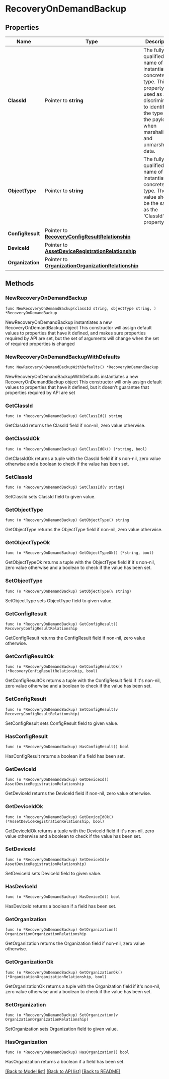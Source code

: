 # RecoveryOnDemandBackup

## Properties

Name | Type | Description | Notes
------------ | ------------- | ------------- | -------------
**ClassId** | Pointer to **string** | The fully-qualified name of the instantiated, concrete type. This property is used as a discriminator to identify the type of the payload when marshaling and unmarshaling data. | [default to "recovery.OnDemandBackup"]
**ObjectType** | Pointer to **string** | The fully-qualified name of the instantiated, concrete type. The value should be the same as the &#39;ClassId&#39; property. | [default to "recovery.OnDemandBackup"]
**ConfigResult** | Pointer to [**RecoveryConfigResultRelationship**](RecoveryConfigResultRelationship.md) |  | [optional] 
**DeviceId** | Pointer to [**AssetDeviceRegistrationRelationship**](AssetDeviceRegistrationRelationship.md) |  | [optional] 
**Organization** | Pointer to [**OrganizationOrganizationRelationship**](OrganizationOrganizationRelationship.md) |  | [optional] 

## Methods

### NewRecoveryOnDemandBackup

`func NewRecoveryOnDemandBackup(classId string, objectType string, ) *RecoveryOnDemandBackup`

NewRecoveryOnDemandBackup instantiates a new RecoveryOnDemandBackup object
This constructor will assign default values to properties that have it defined,
and makes sure properties required by API are set, but the set of arguments
will change when the set of required properties is changed

### NewRecoveryOnDemandBackupWithDefaults

`func NewRecoveryOnDemandBackupWithDefaults() *RecoveryOnDemandBackup`

NewRecoveryOnDemandBackupWithDefaults instantiates a new RecoveryOnDemandBackup object
This constructor will only assign default values to properties that have it defined,
but it doesn't guarantee that properties required by API are set

### GetClassId

`func (o *RecoveryOnDemandBackup) GetClassId() string`

GetClassId returns the ClassId field if non-nil, zero value otherwise.

### GetClassIdOk

`func (o *RecoveryOnDemandBackup) GetClassIdOk() (*string, bool)`

GetClassIdOk returns a tuple with the ClassId field if it's non-nil, zero value otherwise
and a boolean to check if the value has been set.

### SetClassId

`func (o *RecoveryOnDemandBackup) SetClassId(v string)`

SetClassId sets ClassId field to given value.


### GetObjectType

`func (o *RecoveryOnDemandBackup) GetObjectType() string`

GetObjectType returns the ObjectType field if non-nil, zero value otherwise.

### GetObjectTypeOk

`func (o *RecoveryOnDemandBackup) GetObjectTypeOk() (*string, bool)`

GetObjectTypeOk returns a tuple with the ObjectType field if it's non-nil, zero value otherwise
and a boolean to check if the value has been set.

### SetObjectType

`func (o *RecoveryOnDemandBackup) SetObjectType(v string)`

SetObjectType sets ObjectType field to given value.


### GetConfigResult

`func (o *RecoveryOnDemandBackup) GetConfigResult() RecoveryConfigResultRelationship`

GetConfigResult returns the ConfigResult field if non-nil, zero value otherwise.

### GetConfigResultOk

`func (o *RecoveryOnDemandBackup) GetConfigResultOk() (*RecoveryConfigResultRelationship, bool)`

GetConfigResultOk returns a tuple with the ConfigResult field if it's non-nil, zero value otherwise
and a boolean to check if the value has been set.

### SetConfigResult

`func (o *RecoveryOnDemandBackup) SetConfigResult(v RecoveryConfigResultRelationship)`

SetConfigResult sets ConfigResult field to given value.

### HasConfigResult

`func (o *RecoveryOnDemandBackup) HasConfigResult() bool`

HasConfigResult returns a boolean if a field has been set.

### GetDeviceId

`func (o *RecoveryOnDemandBackup) GetDeviceId() AssetDeviceRegistrationRelationship`

GetDeviceId returns the DeviceId field if non-nil, zero value otherwise.

### GetDeviceIdOk

`func (o *RecoveryOnDemandBackup) GetDeviceIdOk() (*AssetDeviceRegistrationRelationship, bool)`

GetDeviceIdOk returns a tuple with the DeviceId field if it's non-nil, zero value otherwise
and a boolean to check if the value has been set.

### SetDeviceId

`func (o *RecoveryOnDemandBackup) SetDeviceId(v AssetDeviceRegistrationRelationship)`

SetDeviceId sets DeviceId field to given value.

### HasDeviceId

`func (o *RecoveryOnDemandBackup) HasDeviceId() bool`

HasDeviceId returns a boolean if a field has been set.

### GetOrganization

`func (o *RecoveryOnDemandBackup) GetOrganization() OrganizationOrganizationRelationship`

GetOrganization returns the Organization field if non-nil, zero value otherwise.

### GetOrganizationOk

`func (o *RecoveryOnDemandBackup) GetOrganizationOk() (*OrganizationOrganizationRelationship, bool)`

GetOrganizationOk returns a tuple with the Organization field if it's non-nil, zero value otherwise
and a boolean to check if the value has been set.

### SetOrganization

`func (o *RecoveryOnDemandBackup) SetOrganization(v OrganizationOrganizationRelationship)`

SetOrganization sets Organization field to given value.

### HasOrganization

`func (o *RecoveryOnDemandBackup) HasOrganization() bool`

HasOrganization returns a boolean if a field has been set.


[[Back to Model list]](../README.md#documentation-for-models) [[Back to API list]](../README.md#documentation-for-api-endpoints) [[Back to README]](../README.md)


